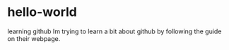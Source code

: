 # hello-world
learning github
Im trying to learn a bit about github by following the guide on their webpage. 
